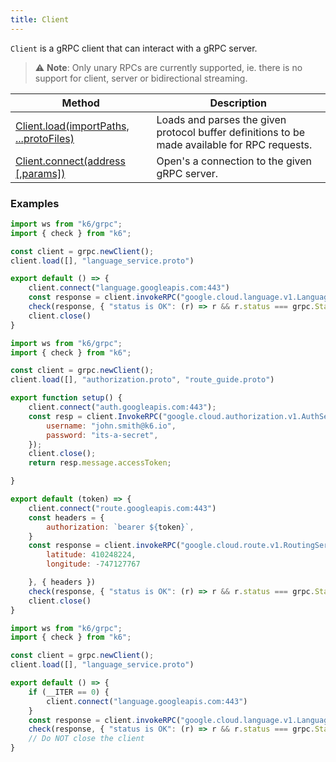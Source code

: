 ```yaml
---
title: Client
---
```


`Client` is a gRPC client that can interact with a gRPC server.

>  ⚠️ **Note**: Only unary RPCs are currently supported, ie. there is no support for client, server or bidirectional streaming. 

| Method | Description |
|--------|-------------|
| [Client.load(importPaths, ...protoFiles)](/javascript-api/k6-grpc/client/client-load-importpaths----protofiles) | Loads and parses the given protocol buffer definitions to be made available for RPC requests. |
| [Client.connect(address [,params])](/javascript-api/k6-grpc/client/client-connect-address-params) | Open's a connection to the given gRPC server. |


### Examples

<div class="code-group" data-props='{"labels": ["Simple example"], "lineNumbers": [true]}'>

```js
import ws from "k6/grpc";
import { check } from "k6";

const client = grpc.newClient();
client.load([], "language_service.proto")

export default () => {
    client.connect("language.googleapis.com:443")
    const response = client.invokeRPC("google.cloud.language.v1.LanguageService/AnalyzeSentiment", {})
    check(response, { "status is OK": (r) => r && r.status === grpc.StatusOK });
    client.close()
}
```

</div>

<div class="code-group" data-props='{"labels": ["Authorization"], "lineNumbers": [true]}'>

```js
import ws from "k6/grpc";
import { check } from "k6";

const client = grpc.newClient();
client.load([], "authorization.proto", "route_guide.proto")

export function setup() {
    client.connect("auth.googleapis.com:443");
    const resp = client.InvokeRPC("google.cloud.authorization.v1.AuthService/GetAccessToken", {
        username: "john.smith@k6.io",
        password: "its-a-secret",
    });
    client.close();
    return resp.message.accessToken;

}

export default (token) => {
    client.connect("route.googleapis.com:443")
    const headers = {
        authorization: `bearer ${token}`,
    }
    const response = client.invokeRPC("google.cloud.route.v1.RoutingService/GetFeature", {
        latitude: 410248224,
        longitude: -747127767

    }, { headers })
    check(response, { "status is OK": (r) => r && r.status === grpc.StatusOK });
    client.close()
}
```

</div>

<div class="code-group" data-props='{"labels": ["Single connection"], "lineNumbers": [true]}'>

```js
import ws from "k6/grpc";
import { check } from "k6";

const client = grpc.newClient();
client.load([], "language_service.proto")

export default () => {
    if (__ITER == 0) {
        client.connect("language.googleapis.com:443")
    }
    const response = client.invokeRPC("google.cloud.language.v1.LanguageService/AnalyzeSentiment", {})
    check(response, { "status is OK": (r) => r && r.status === grpc.StatusOK });
    // Do NOT close the client
}
```

</div>
